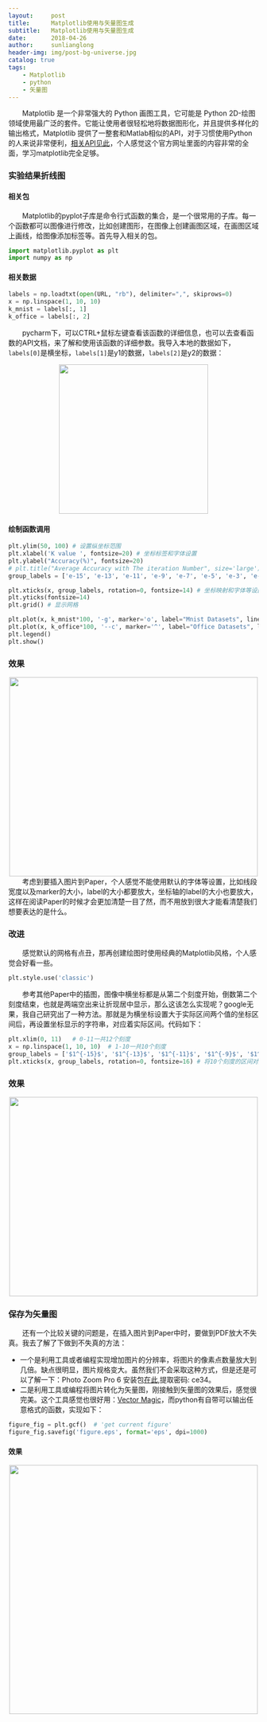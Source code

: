 ```yaml
---
layout:     post
title:      Matplotlib使用与矢量图生成
subtitle:   Matplotlib使用与矢量图生成
date:       2018-04-26
author:     sunlianglong
header-img: img/post-bg-universe.jpg
catalog: true
tags:
    - Matplotlib
    - python
    - 矢量图 
---
```


　　Matplotlib 是一个非常强大的 Python 画图工具，它可能是 Python 2D-绘图领域使用最广泛的套件。它能让使用者很轻松地将数据图形化，并且提供多样化的输出格式，Matplotlib 提供了一整套和Matlab相似的API，对于习惯使用Python的人来说非常便利，[相关API见此](https://matplotlib.org/ "相关API见此")，个人感觉这个官方网址里面的内容非常的全面，学习matplotlib完全足够。

### 实验结果折线图
#### 相关包

　　Matplotlib的pyplot子库是命令行式函数的集合，是一个很常用的子库。每一个函数都可以图像进行修改，比如创建图形，在图像上创建画图区域，在画图区域上画线，给图像添加标签等。首先导入相关的包。
```python
import matplotlib.pyplot as plt
import numpy as np
```
#### 相关数据
```python
labels = np.loadtxt(open(URL, "rb"), delimiter=",", skiprows=0)
x = np.linspace(1, 10, 10)
k_mnist = labels[:, 1]
k_office = labels[:, 2]
```
　　pycharm下，可以CTRL+鼠标左键查看该函数的详细信息，也可以去查看函数的API文档，来了解和使用该函数的详细参数。我导入本地的数据如下，`labels[0]`是横坐标，`labels[1]`是y1的数据，`labels[2]`是y2的数据：
<center>
<img src="http://myblog-1253290602.file.myqcloud.com/Python/para_1.png" width = "300" height = "300"/>
</center>

#### 绘制函数调用
```python
plt.ylim(50, 100) # 设置纵坐标范围
plt.xlabel('K value ', fontsize=20) # 坐标标签和字体设置
plt.ylabel("Accuracy(%)", fontsize=20)
# plt.title("Average Accuracy with The iteration Number", size='large') # 图像标题设置
group_labels = ['e-15', 'e-13', 'e-11', 'e-9', 'e-7', 'e-5', 'e-3', 'e-1', 'e+1', 'e+3'] # 横坐标数值映射

plt.xticks(x, group_labels, rotation=0, fontsize=14) # 坐标映射和字体等设置
plt.yticks(fontsize=14)
plt.grid() # 显示网格

plt.plot(x, k_mnist*100, '-g', marker='o', label="Mnist Datasets", linewidth=4, markersize=9)  # dashdot
plt.plot(x, k_office*100, '--c', marker='^', label="Office Datasets", linewidth=4, markersize=10)  # dotted
plt.legend()
plt.show()
```
### 效果
<center>
<img src="http://myblog-1253290602.file.myqcloud.com/Python/Figure_1.png" width = "500" height = "400"/>
</center>
　　考虑到要插入图片到Paper，个人感觉不能使用默认的字体等设置，比如线段宽度以及marker的大小，label的大小都要放大，坐标轴的label的大小也要放大，这样在阅读Paper的时候才会更加清楚一目了然，而不用放到很大才能看清楚我们想要表达的是什么。

### 改进

　　感觉默认的网格有点丑，那再创建绘图时使用经典的Matplotlib风格，个人感觉会好看一些。

```python
plt.style.use('classic')
```
　　参考其他Paper中的插图，图像中横坐标都是从第二个刻度开始，倒数第二个刻度结束，也就是两端空出来让折现居中显示，那么这该怎么实现呢？google无果，我自己研究出了一种方法。那就是为横坐标设置大于实际区间两个值的坐标区间后，再设置坐标显示的字符串，对应着实际区间。代码如下：

```python
plt.xlim(0, 11)   # 0-11一共12个刻度
x = np.linspace(1, 10, 10)  # 1-10一共10个刻度
group_labels = ['$1^{-15}$', '$1^{-13}$', '$1^{-11}$', '$1^{-9}$', '$1^{-7}$', '$1^{-5}$', '$1^{-3}$', '$1^{-1}$', '$10$','$10^{3}$'] # 横坐标数值映射
plt.xticks(x, group_labels, rotation=0, fontsize=16) # 将10个刻度的区间对应映射成需要显示的字符串（比如1，2，3，4，5，6，7，8，9，10）
```
### 效果
<center>
<img src="http://myblog-1253290602.file.myqcloud.com/Python/Figure_5.png" width = "500" height = "400"/>
</center>

### 保存为矢量图
　　还有一个比较关键的问题是，在插入图片到Paper中时，要做到PDF放大不失真。我去了解了下做到不失真的方法：

- 一个是利用工具或者编程实现增加图片的分辨率，将图片的像素点数量放大到几倍。缺点很明显，图片规格变大。虽然我们不会采取这种方式，但是还是可以了解一下：Photo Zoom Pro 6 安装包[在此](https://pan.baidu.com/s/1xUernropPPTP3Thl45gJzw "在此"),提取密码: ce34。
- 二是利用工具或编程将图片转化为矢量图，刚接触到矢量图的效果后，感觉很完美。这个工具感觉也很好用：[Vector Magic](https://vectormagic.com/ "Vector Magic")，而python有自带可以输出任意格式的函数，实现如下：

```python
figure_fig = plt.gcf()  # 'get current figure'
figure_fig.savefig('figure.eps', format='eps', dpi=1000)
```
#### 效果
<center>
<img src="http://myblog-1253290602.file.myqcloud.com/Python/Figure_3.png" width = "500" height = "500"/>
</center>